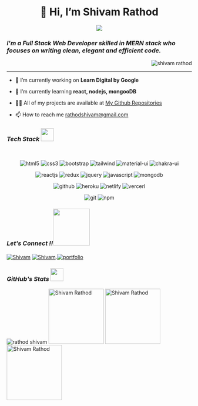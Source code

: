 <h1 align="center"> 👋 Hi, I’m Shivam Rathod </h1>

<p align="center">
  <a href="https://github.com/DenverCoder1/readme-typing-svg"><img src="https://readme-typing-svg.herokuapp.com?lines=Computer+Science+Student;Full+Stack+Web+Developer;Always%20learning%20new%20things&center=true&width=380&height=45"></a>
</p>

<h3><i>I'm a Full Stack Web Developer skilled in MERN stack who focuses on writing clean, elegant and efficient code.</i></h3>

<p align="right"> <img src="https://komarev.com/ghpvc/?username=rathodshivam05&label=Profile%20views&color=5E9F00&style=flat" alt="shivam rathod" /> </p>

<hr/>

- 🔭 I’m currently working on **Learn Digital by Google**

- 🌱 I’m currently learning **react, nodejs, mongooDB**

- 👨‍💻 All of my projects are available at <a target="_blank" href="https://github.com/rathodshivam05?tab=repositories"> My Github Repositories</a>

- 📫 How to reach me rathodshivam@gmail.com


<p align="left">
</p>
<h3><i>Tech Stack <img src="https://camo.githubusercontent.com/beb64ff21c883e318e4f5db5231c2ba4175705bea1c9249e82a41ab375db4f75/68747470733a2f2f6d65646961322e67697068792e636f6d2f6d656469612f51737347456d706b79454f684243623765312f67697068792e6769663f6369643d656366303565343761306e336769316266716e74716d6f62386739616964316f796a327772336473336d67373030626c267269643d67697068792e676966" width="35"/></i></h3>

<br/>

<p align="center">
<img src="https://img.shields.io/badge/HTML5-E34F26?style=for-the-badge&logo=html5&logoColor=white" alt="html5"/>
<img src="https://img.shields.io/badge/CSS3-1572B6?style=for-the-badge&logo=css3&logoColor=white" alt="css3"/>
<img src="https://img.shields.io/badge/Bootstrap-563D7C?style=for-the-badge&logo=bootstrap&logoColor=white" alt="bootstrap"/>
<img src="https://img.shields.io/badge/Tailwind_CSS-38B2AC?style=for-the-badge&logo=tailwind-css&logoColor=white" alt="tailwind"/>
<img src="https://img.shields.io/badge/Material%20UI-007FFF?style=for-the-badge&logo=mui&logoColor=white" alt="material-ui"/>
<img src="https://img.shields.io/badge/Chakra%20UI-3bc7bd?style=for-the-badge&logo=chakraui&logoColor=white" alt="chakra-ui"/>
</p>
<p align="center">
  <img src="https://img.shields.io/badge/React-20232A?style=for-the-badge&logo=react&logoColor=61DAFB" alt="reactjs" />
  <img src="https://img.shields.io/badge/Redux-593D88?style=for-the-badge&logo=redux&logoColor=white" alt="redux" />
  <img src="https://img.shields.io/badge/jQuery-0769AD?style=for-the-badge&logo=jquery&logoColor=white" alt="jquery" />
  <img src="https://img.shields.io/badge/JavaScript-323330?style=for-the-badge&logo=javascript&logoColor=F7DF1E" alt="javascript"/>
  <img src="https://img.shields.io/badge/MongoDB-4EA94B?style=for-the-badge&logo=mongodb&logoColor=white" alt="mongodb"/>
</p>
<p align="center">
     <img src="https://img.shields.io/badge/GitHub-100000?style=for-the-badge&logo=github&logoColor=white" alt="github"/>
     <img src="https://img.shields.io/badge/Heroku-430098?style=for-the-badge&logo=heroku&logoColor=white" alt="heroku">
     <img src="https://img.shields.io/badge/Netlify-00C7B7?style=for-the-badge&logo=netlify&logoColor=white" alt="netlify">
     <img src="https://img.shields.io/badge/Vercel-000000?style=for-the-badge&logo=vercel&logoColor=white" alt="vercerl">
</p>
<p align="center">
   <img src="https://img.shields.io/badge/Git-f44d27?style=for-the-badge&logo=git&logoColor=white" alt="git"/>
   <img src="https://img.shields.io/badge/npm-CB3837?style=for-the-badge&logo=npm&logoColor=white" alt="npm"/>
</p>

<h3><i>Let's Connect !!<img src="https://raw.githubusercontent.com/ShahriarShafin/ShahriarShafin/main/Assets/handshake.gif" width="100" /></i></h3>
<p align="left">
      <a href="https://www.linkedin.com/in/shivam-rathod-763bb01a0/" target="_blank"><img align="center" src="https://img.shields.io/badge/LinkedIn-0077B5?style=for-the-badge&logo=linkedin&logoColor=white" alt="Shivam" ></a>
      <a title="rathodshivam05@gmail.com" href="mailto:rathodshivam05@gmail.com" target="_blank"><img align="center" src="https://img.shields.io/badge/Gmail-D14836?style=for-the-badge&logo=gmail&logoColor=white" alt="Shivam" >
      </a>
      <a title="Portfolio" href="https://prismatic-stroopwafel-45ac7d.netlify.app/" target="_blank"><img align="center" src="https://img.shields.io/badge/Portfolio-%23000000.svg?style=for-the-badge&logo=firefox&logoColor=#FF7139" alt="portfolio" > </a>
      
<h3><i>GitHub's Stats <img         src="https://camo.githubusercontent.com/f11b92476ee793cfe97f20e0564ab552bd9bd670179d7b6772c59bb4d3218ca6/68747470733a2f2f692e70696e696d672e636f6d2f6f726967696e616c732f36352f63342f66342f36356334663435323537316265313236316539633632336637646134383861632e676966" width="35"/></i></h3>
<p>
 <img src="https://github-profile-summary-cards.vercel.app/api/cards/profile-details?username=rathodshivam&theme=dracula" alt="rathod shivam"  />

  <img src="https://github-readme-stats.vercel.app/api?username=rathodshivam05&show_icons=true&locale=en&theme=react" alt="Shivam Rathod"  height="150" />

  <img src="https://github-readme-stats.vercel.app/api/top-langs?username=rathodshivam05&show_icons=true&locale=en&layout=compact&theme=react" alt="Shivam Rathod"  height="150" />

   <img  src="https://github-readme-streak-stats.herokuapp.com/?user=rathodshivam05&&theme=react" alt="Shivam Rathod"   height="150" />
</p>

<!---
rathodshivam05/rathodshivam05 is a ✨ special ✨ repository because its `README.md` (this file) appears on your GitHub profile.
You can click the Preview link to take a look at your changes.
--->
